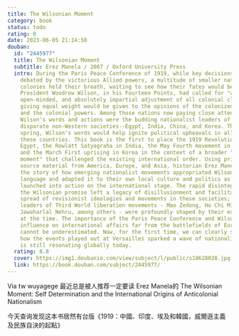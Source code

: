 ```yaml
---
title: The Wilsonian Moment
category: book
status: todo
rating: 0
date: 2023-06-05 21:14:50
douban:
  id: "2445977"
  title: The Wilsonian Moment
  subtitle: Erez Manela / 2007 / Oxford University Press
  intro: During the Paris Peace Conference of 1919, while key decisions were
    debated by the victorious Allied powers, a multitude of smaller nations and
    colonies held their breath, waiting to see how their fates would be decided.
    President Woodrow Wilson, in his Fourteen Points, had called for "a free,
    open-minded, and absolutely impartial adjustment of all colonial claims,"
    giving equal weight would be given to the opinions of the colonized peoples
    and the colonial powers. Among those nations now paying close attention to
    Wilson's words and actions were the budding nationalist leaders of four
    disparate non-Western societies--Egypt, India, China, and Korea. That
    spring, Wilson's words would help ignite political upheavals in all four of
    these countries. This book is the first to place the 1919 Revolution in
    Egypt, the Rowlatt Satyagraha in India, the May Fourth movement in China,
    and the March First uprising in Korea in the context of a broader "Wilsonian
    moment" that challenged the existing international order. Using primary
    source material from America, Europe, and Asia, historian Erez Manela tells
    the story of how emerging nationalist movements appropriated Wilsonian
    language and adapted it to their own local culture and politics as they
    launched into action on the international stage. The rapid disintegration of
    the Wilsonian promise left a legacy of disillusionment and facilitated the
    spread of revisionist ideologies and movements in these societies; future
    leaders of Third World liberation movements - Mao Zedong, Ho Chi Minh, and
    Jawaharlal Nehru, among others - were profoundly shaped by their experiences
    at the time. The importance of the Paris Peace Conference and Wilson's
    influence on international affairs far from the battlefields of Europe
    cannot be underestimated. Now, for the first time, we can clearly see just
    how the events played out at Versailles sparked a wave of nationalism that
    is still resonating globally today.
  rating: 8.8
  cover: https://img1.doubanio.com/view/subject/l/public/s18628028.jpg
  link: https://book.douban.com/subject/2445977/
---
```


Via tw wuyagege 最近总是被人推荐一定要读 Erez Manela的 The Wilsonian Moment: Self Determination and the International Origins of Anticolonial Nationalism

今天查询发现这本书居然有台版《1919：中國、印度、埃及和韓國，威爾遜主義及民族自決的起點》